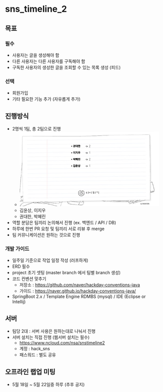 # sns_timeline_2

## 목표 

### 필수
- 사용자는 글을 생성해야 함
- 다른 사용자는 다른 사용자를 구독해야 함 
- 구독한 사용자의 생성한 글을 조회할 수 있는 목록 생성 (피드)

### 선택
- 회원가입
- 기타 필요한 기능 추가 (자유롭게 추가)

## 진행방식

- 2명씩 1팀, 총 2팀으로 진행
  - ![ladder_game](./.image/ladder_game%20.jpg)
  - 김윤상, 이지우 
  - 권대한, 박혜린
- 역할 분담은 팀끼리 논의해서 진행 (ex. 백엔드 / API / DB)
- 하루에 한번 PR 요청 및 팀끼리 서로 리뷰 후 merge
- 팀 커뮤니케이션은 원하는 것으로 진행


### 개발 가이드

- 일주일 기준으로 작업 일정 작성 (러프하게)
- ERD 필수
- project  초기 셋팅 (master branch 에서 팀별 branch 생성)
- 코드 컨벤션 맞추기 
	- 저장소 : https://github.com/naver/hackday-conventions-java
	- 가이드 : https://naver.github.io/hackday-conventions-java/
- SpringBoot 2.x / Template Engine RDMBS (mysql) / IDE (Eclipse or Intellij)

## 서버 

- 팀당 2대 : 서버 사용은 원하는대로 나눠서 진행 
- 서버 설치는 직접 진행 (웹서버 설치는 필수)
  - https://www.ncloud.com/nsa/snstimeline2
  - 계정 : hack_sns
  - 패스워드 : 별도 공유
  
## 오프라인 랩업 미팅

- 5월 18일 ~ 5월 22일중 하루 (추후 공지)
